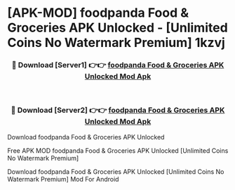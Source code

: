 # [APK-MOD] foodpanda  Food & Groceries APK Unlocked - [Unlimited Coins No Watermark Premium] 1kzvj



<div align="center">
<h3>🔴 Download [Server1] 👉👉 <a href="https://momento.my/?title=foodpanda__Food_&_Groceries_APK_Unlocked">foodpanda  Food & Groceries APK Unlocked Mod Apk</a></h3><br>

<h3>🔴 Download [Server2] 👉👉 <a href="https://momento.my/?title=foodpanda__Food_&_Groceries_APK_Unlocked">foodpanda  Food & Groceries APK Unlocked Mod Apk</a></h3>
</div>



Download foodpanda  Food & Groceries APK Unlocked 

Free APK MOD foodpanda  Food & Groceries APK Unlocked [Unlimited Coins No Watermark Premium]

Download foodpanda  Food & Groceries APK Unlocked [Unlimited Coins No Watermark Premium] Mod For Android
